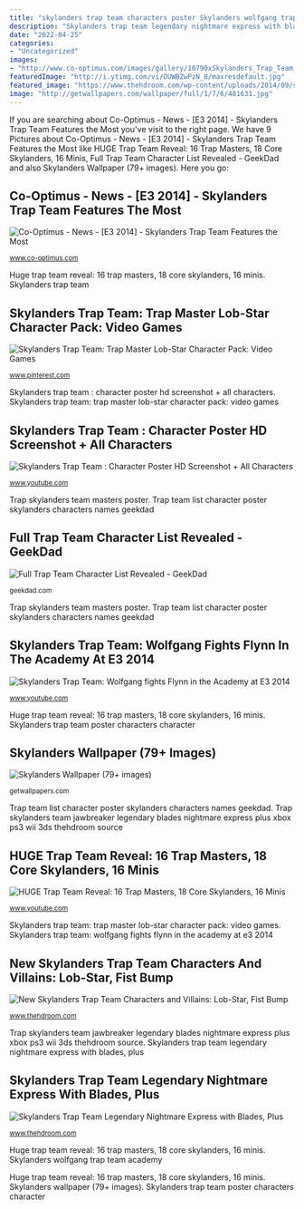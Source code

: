 ```yaml
---
title: "skylanders trap team characters poster Skylanders wolfgang trap team academy"
description: "Skylanders trap team legendary nightmare express with blades, plus"
date: "2022-04-25"
categories:
- "Uncategorized"
images:
- "http://www.co-optimus.com/images/gallery/10790xSkylanders_Trap_Team_Villain_Grinnade.jpg"
featuredImage: "http://i.ytimg.com/vi/OUWBZwPzN_8/maxresdefault.jpg"
featured_image: "https://www.thehdroom.com/wp-content/uploads/2014/09/skylanders-villain-bruiser-cruiser.jpg"
image: "http://getwallpapers.com/wallpaper/full/1/7/6/481631.jpg"
---
```


If you are searching about Co-Optimus - News - [E3 2014] - Skylanders Trap Team Features the Most you've visit to the right page. We have 9 Pictures about Co-Optimus - News - [E3 2014] - Skylanders Trap Team Features the Most like HUGE Trap Team Reveal: 16 Trap Masters, 18 Core Skylanders, 16 Minis, Full Trap Team Character List Revealed - GeekDad and also Skylanders Wallpaper (79+ images). Here you go:

## Co-Optimus - News - [E3 2014] - Skylanders Trap Team Features The Most

![Co-Optimus - News - [E3 2014] - Skylanders Trap Team Features the Most](http://www.co-optimus.com/images/gallery/10790xSkylanders_Trap_Team_Villain_Grinnade.jpg "Skylanders lobstar lob gamecash owned")

<small>www.co-optimus.com</small>

Huge trap team reveal: 16 trap masters, 18 core skylanders, 16 minis. Skylanders trap team

## Skylanders Trap Team: Trap Master Lob-Star Character Pack: Video Games

![Skylanders Trap Team: Trap Master Lob-Star Character Pack: Video Games](https://i.pinimg.com/originals/ac/ce/b9/acceb961c9620cb9529bacc58304fff6.jpg "New skylanders trap team characters and villains: lob-star, fist bump")

<small>www.pinterest.com</small>

Skylanders trap team : character poster hd screenshot + all characters. Skylanders trap team: trap master lob-star character pack: video games

## Skylanders Trap Team : Character Poster HD Screenshot + All Characters

![Skylanders Trap Team : Character Poster HD Screenshot + All Characters](http://i.ytimg.com/vi/S6ujZuqAQNM/maxresdefault.jpg "Skylanders wallpaper (79+ images)")

<small>www.youtube.com</small>

Trap skylanders team masters poster. Trap team list character poster skylanders characters names geekdad

## Full Trap Team Character List Revealed - GeekDad

![Full Trap Team Character List Revealed - GeekDad](http://geekdad.com/wp-content/uploads/2014/08/poster_hi_res.jpg "Skylanders trap team")

<small>geekdad.com</small>

Trap skylanders team masters poster. Trap team list character poster skylanders characters names geekdad

## Skylanders Trap Team: Wolfgang Fights Flynn In The Academy At E3 2014

![Skylanders Trap Team: Wolfgang fights Flynn in the Academy at E3 2014](http://i.ytimg.com/vi/OUWBZwPzN_8/maxresdefault.jpg "New skylanders trap team characters and villains: lob-star, fist bump")

<small>www.youtube.com</small>

Huge trap team reveal: 16 trap masters, 18 core skylanders, 16 minis. Skylanders trap team poster characters character

## Skylanders Wallpaper (79+ Images)

![Skylanders Wallpaper (79+ images)](http://getwallpapers.com/wallpaper/full/1/7/6/481631.jpg "New skylanders trap team characters and villains: lob-star, fist bump")

<small>getwallpapers.com</small>

Trap team list character poster skylanders characters names geekdad. Trap skylanders team jawbreaker legendary blades nightmare express plus xbox ps3 wii 3ds thehdroom source

## HUGE Trap Team Reveal: 16 Trap Masters, 18 Core Skylanders, 16 Minis

![HUGE Trap Team Reveal: 16 Trap Masters, 18 Core Skylanders, 16 Minis](https://i.ytimg.com/vi/UIB5tlmnA9Q/maxresdefault.jpg "Skylanders trap team")

<small>www.youtube.com</small>

Skylanders trap team: trap master lob-star character pack: video games. Skylanders trap team: wolfgang fights flynn in the academy at e3 2014

## New Skylanders Trap Team Characters And Villains: Lob-Star, Fist Bump

![New Skylanders Trap Team Characters and Villains: Lob-Star, Fist Bump](https://www.thehdroom.com/wp-content/uploads/2014/09/skylanders-villain-bruiser-cruiser.jpg "Trap team skylanders characters most inventive yet features optimus e3 chapter location list quest")

<small>www.thehdroom.com</small>

Trap skylanders team jawbreaker legendary blades nightmare express plus xbox ps3 wii 3ds thehdroom source. Skylanders trap team legendary nightmare express with blades, plus

## Skylanders Trap Team Legendary Nightmare Express With Blades, Plus

![Skylanders Trap Team Legendary Nightmare Express with Blades, Plus](http://www.thehdroom.com/wp-content/uploads/2014/09/skylanders-trap-team-legendary-jawbreaker.jpg "Trap team skylanders characters most inventive yet features optimus e3 chapter location list quest")

<small>www.thehdroom.com</small>

Huge trap team reveal: 16 trap masters, 18 core skylanders, 16 minis. Skylanders wolfgang trap team academy

Huge trap team reveal: 16 trap masters, 18 core skylanders, 16 minis. Skylanders wallpaper (79+ images). Skylanders trap team poster characters character
